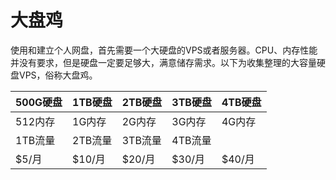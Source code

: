 
# 大盘鸡

使用和建立个人网盘，首先需要一个大硬盘的VPS或者服务器。CPU、内存性能并没有要求，但是硬盘一定要足够大，满意储存需求。以下为收集整理的大容量硬盘VPS，俗称大盘鸡。

| 500G硬盘 | 1TB硬盘 | 2TB硬盘 | 3TB硬盘 | 4TB硬盘 |
|---------|--------|---------|--------|--------|
| 512内存 | 1G内存 | 2G内存 | 3G内存 | 4G内存  |
| 1TB流量 | 2TB流量 | 3TB流量  | 4TB流量   |
| $5/月 | $10/月 | $20/月 | $30/月 | $40/月 |




<!--stackedit_data:
eyJoaXN0b3J5IjpbLTgzMTcxMzcyNCwxODI1MTMxNjg4LC03MT
IwODIzMV19
-->